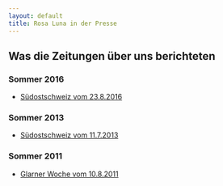 ```yaml
---
layout: default
title: Rosa Luna in der Presse
---
```


## Was die Zeitungen über uns berichteten

### Sommer 2016

* [Südostschweiz vom 23.8.2016](archiv/sogl_2016_08_23.pdf)

### Sommer 2013

* [Südostschweiz vom 11.7.2013](archiv/sogl_72_2013-07-11.pdf)


### Sommer 2011

* [Glarner Woche vom 10.8.2011](archiv/glarus_nord_2011_08_10.pdf)
